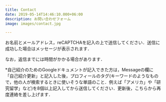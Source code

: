 ```yaml
---
title: Contact
date: 2019-05-14T14:46:10.000+06:00
description: お問い合わせフォーム
image: images/contact.jpg

---
```

お名前とメールアドレス，reCAPTCHAを記入の上で送信してください．送信に成功した場合はメッセージが表示されます．

なお，返信までには時間がかかる場合があります．

\*自己紹介のためのGoogleドキュメントが記入できた方は，Messageの欄に「自己紹介更新」と記入した後，プロフィールのタグ(キーワードのようなもので，他の人が検索するときに使いそうな単語のこと．例えば「アメリカ」や「研究留学」など)を8個以上記入してから送信してください．更新後，こちらから再度連絡を差し上げます．